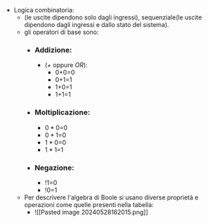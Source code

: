 
- Logica combinatoria:
	- (le uscite dipendono solo dagli ingressi), sequenziale(le uscite dipendono dagli ingressi e dallo stato del sistema).
	- gli operatori di base sono:
		- ### Addizione: 
			- (_+_ oppure _OR_):
				- 0+0=0
				- 0+1=1
				- 1+0=1
				- 1+1=1
		- ### Moltiplicazione:
			- $0*0$=0
			- $0*1$=0
			- $1*0$=0
			- $1*1$=1
		- ### Negazione:
			- !1=0
			- !0=1
	- Per descrivere l'algebra di Boole si usano diverse proprietà e operazioni come quelle presenti nella tabella:
		- ![[Pasted image 20240528162015.png]]









